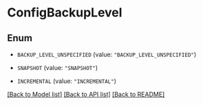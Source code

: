 # ConfigBackupLevel

## Enum


* `BACKUP_LEVEL_UNSPECIFIED` (value: `"BACKUP_LEVEL_UNSPECIFIED"`)

* `SNAPSHOT` (value: `"SNAPSHOT"`)

* `INCREMENTAL` (value: `"INCREMENTAL"`)


[[Back to Model list]](../README.md#documentation-for-models) [[Back to API list]](../README.md#documentation-for-api-endpoints) [[Back to README]](../README.md)


